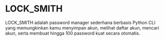 # LOCK_SMITH
LOCK_SMITH adalah password manager sederhana berbasis Python CLI yang memungkinkan kamu menyimpan akun, melihat daftar akun, mencari akun, serta membuat hingga 100 password kuat secara otomatis.
